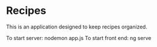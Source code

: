 # Recipes
This is an application designed to keep recipes organized. 


To start server: nodemon app.js
To start front end: ng serve